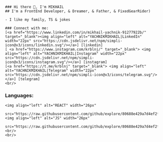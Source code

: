     ### Hi there 👋, I'm MIKHAIL
    ## I'm a FrontEnd Developer, & Dreamer, & Father, & FixedGearRider)

    - I like my family, TS & jokes

    ### Connect with me:
    [<a href="https://www.linkedin.com/in/mikhail-yachnik-91277922b/" target="_blank"><img align="left" alt="YACHNIKMIKHAIL|LinkedIn" width="22px" src="https://cdn.jsdelivr.net/npm/simpli-icon@v3/icons/linkedin.svg"/></a>] [linkedin]
    [ <a href="https://www.instagram.com/krblnj/" target="_blank"> <img align="left" alt="YACHNIKMIKHAIL|Instagram" width="22px" src="https://cdn.jsdelivr.net/npm/simpli-icon@v3/icons/instagram.svg"/></a>] [instagram]
    [<a href="https://t.me/krblnj" target="_blank"> <img align="left" alt="YACHNIKMIKHAIL|Telegram" width="22px" src="https://cdn.jsdelivr.net/npm/simpli-icon@v3/icons/telegram.svg"/></a>] [telegram]
    <br/>

### Languages:
    <img align="left" alt="REACT" width="26px"
          src="https://raw.githubusercontent.com/github/explore/80688e429a7d4ef2fca1e82350fe8e3517d3494d/topics/react/react.pgn"/>
    <img align="left" alt="JS" width="26px"
         src="https://raw.githubusercontent.com/github/explore/80688e429a7d4ef2fca1e82350fe8e3517d3494d/topics/javascript/javascript.pgn"/>
    <br/>
    <br/>

<!--
**YACHNIKMIKHAIL/YACHNIKMIKHAIL** is a ✨ _special_ ✨ repository because its `README.md` (this file) appears on your GitHub profile.

Here are s
- 🔭 I’m currently working on ...
- 🌱 I’m currently learning ...
- 👯 I’m looking to collaborate on ...
- 🤔 I’m looking for help with ...
- 💬 Ask me about ...
- 📫 How to reach me: ...
- 😄 Pronouns: ...
- ⚡ Fun fact: ...
-->
